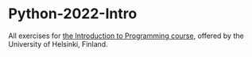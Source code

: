 # Python-2022-Intro

All exercises for [the Introduction to Programming course](https://programming-22.mooc.fi), offered by the University of Helsinki, Finland.

